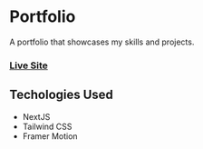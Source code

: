 # Portfolio
A portfolio that showcases my skills and projects.

### [Live Site](https://travistn.vercel.app/)

## Techologies Used
* NextJS
* Tailwind CSS
* Framer Motion
